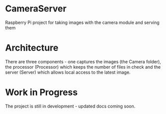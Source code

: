 # CameraServer
Raspberry Pi project for taking images with the camera module and serving them

# Architecture 

There are three components - one captures the images (the Camera folder), the processor (Processor) which keeps the number of files in check and the server (Server) which allows local access to the latest image. 

# Work in Progress

The project is still in development - updated docs coming soon.